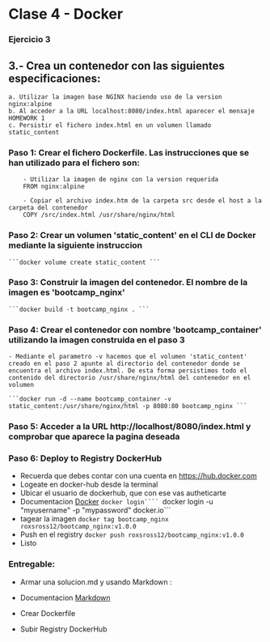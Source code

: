 # Clase 4 - Docker

### Ejercicio 3

## 3.- Crea un contenedor con las siguientes especificaciones:
	a. Utilizar la imagen base NGINX haciendo uso de la version nginx:alpine
	b. Al acceder a la URL localhost:8080/index.html aparecer el mensaje HOMEWORK 1
	c. Persistir el fichero index.html en un volumen llamado static_content

### Paso 1: Crear el fichero Dockerfile. Las instrucciones que se han utilizado para el fichero son:
```
	- Utilizar la imagen de nginx con la version requerida
	FROM nginx:alpine
	
	- Copiar el archivo index.htm de la carpeta src desde el host a la carpeta del contenedor
	COPY /src/index.html /usr/share/nginx/html
```	
### Paso 2: Crear un volumen 'static_content' en el CLI de Docker mediante la siguiente instruccion
	```docker volume create static_content ```
	
### Paso 3: Construir la imagen del contenedor. El nombre de la imagen es 'bootcamp_nginx'
	```docker build -t bootcamp_nginx . ```
	
### Paso 4: Crear el contenedor	con nombre 'bootcamp_container' utilizando la imagen construida en el paso 3
	- Mediante el parametro -v hacemos que el volumen 'static_content' creado en el paso 2 apunte al directorio del contenedor donde se encuentra el archivo index.html. De esta forma persistimos todo el contenido del directorio /usr/share/nginx/html del contenedor en el volumen

	```docker run -d --name bootcamp_container -v static_content:/usr/share/nginx/html -p 8080:80 bootcamp_nginx ```
	
### Paso 5: Acceder a la URL http://localhost/8080/index.html y comprobar que aparece la pagina deseada

### Paso 6: Deploy to Registry DockerHub

- Recuerda que debes contar con una cuenta en https://hub.docker.com
- Logeate en docker-hub desde la terminal
- Ubicar el usuario de dockerhub, que con ese vas autheticarte
- Documentacion [Docker](https://docs.docker.com/engine/reference/commandline/login/)
```docker login````
```docker login -u "myusername" -p "mypassword" docker.io```
- tagear la imagen
```docker tag bootcamp_nginx roxsross12/bootcamp_nginx:v1.0.0 ```
- Push en el registry
```docker push roxsross12/bootcamp_nginx:v1.0.0```
- Listo

### Entregable:

- Armar una solucion.md y usando Markdown :

- Documentacion [Markdown](https://docs.github.com/es/get-started/writing-on-github/getting-started-with-writing-and-formatting-on-github/basic-writing-and-formatting-syntax)

- Crear Dockerfile

- Subir Registry DockerHub 